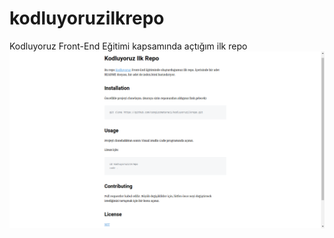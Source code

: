 # kodluyoruzilkrepo
Kodluyoruz Front-End Eğitimi kapsamında açtığım ilk repo
![](https://raw.githubusercontent.com/Kodluyoruz/taskforce/main/git/odev1/figures/markdown.png)
